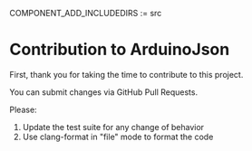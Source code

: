 COMPONENT_ADD_INCLUDEDIRS := src
# Contribution to ArduinoJson

First, thank you for taking the time to contribute to this project.

You can submit changes via GitHub Pull Requests.

Please:

1. Update the test suite for any change of behavior
2. Use clang-format in "file" mode to format the code
